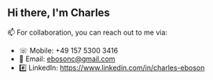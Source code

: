 ## Hi there, I'm Charles

📫 For collaboration, you can reach out to me via:
  - ☏ Mobile: +49 157 5300 3416
  - 📧 Email: ebosonc@gmail.com
  - #️⃣ LinkedIn: https://www.linkedin.com/in/charles-eboson
